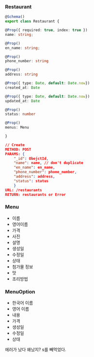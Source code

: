 ### Restaurant
```typescript
@Schema()
export class Restaurant {

@Prop({ required: true, index: true })
name: string;

@Prop()
en_name: string;

@Prop()
phone_number: string

@Prop()
address: string

@Prop({ type: Date, default: Date.now})
created_at: Date

@Prop({ type: Date, default: Date.now})
updated_at: Date

@Prop()
status: number

@Prop()
menus: Menu

}
```

```json
// Create
METHOD: POST
PARAMS: {
	"_id": ObejctId,
	"name": name, // don't duplicate
	"en_name": en_name, 
	"phone_number": phone_number, 
	"address": address, 
	"status": status
	}
URL: /restaurants
RETURN: restaurants or Error
```

### Menu
- 이름
- 영어이름
- 가격
- 사진
- 설명
- 생성일
- 수정일
- 상태
- 첨가물 정보
- 맛
- 조리방법

### MenuOption
- 한국어 이름
- 영어 이름
- 내용
- 가격
- 생성일
- 수정일
- 상태

에러가 났다 왜났지? s를 빼먹었다.